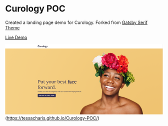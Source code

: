 # Curology POC

Created a landing page demo for Curology. Forked from [Gatsby Serif Theme](https://github.com/JugglerX/gatsby-serif-theme/)

[Live Demo](https://tessacharis.github.io/Curology-POC/)

![Gatsby Serif Theme screenshot](https://github.com/tessacharis/Curology-POC/blob/master/screenshots/curology-poc-screenshot.png)(https://tessacharis.github.io/Curology-POC/)
